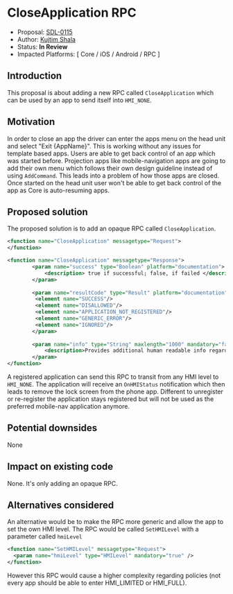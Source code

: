 # CloseApplication RPC

* Proposal: [SDL-0115](0115-close-application.md)
* Author: [Kujtim Shala](https://github.com/kshala-ford)
* Status: **In Review**
* Impacted Platforms: [ Core / iOS / Android / RPC ]

## Introduction

This proposal is about adding a new RPC called `CloseApplication` which can be used by an app to send itself into `HMI_NONE`.

## Motivation

In order to close an app the driver can enter the apps menu on the head unit and select "Exit {AppName}". This is working without any issues for template based apps. Users are able to get back control of an app which was started before. Projection apps like mobile-navigation apps are going to add their own menu which follows their own design guideline instead of using `AddCommand`. This leads into a problem of how those apps are closed. Once started on the head unit user won't be able to get back control of the app as Core is auto-resuming apps. 

## Proposed solution

The proposed solution is to add an opaque RPC called `CloseApplication`.

```xml
<function name="CloseApplication" messagetype="Request">
</function>

<function name="CloseApplication" messagetype="Response">
        <param name="success" type="Boolean" platform="documentation">
            <description> true if successful; false, if failed </description>
        </param>
        
        <param name="resultCode" type="Result" platform="documentation">
         <element name="SUCCESS"/>
         <element name="DISALLOWED"/>
         <element name="APPLICATION_NOT_REGISTERED"/>
         <element name="GENERIC_ERROR"/>
         <element name="IGNORED"/>
        </param>
        
        <param name="info" type="String" maxlength="1000" mandatory="false" platform="documentation">
            <description>Provides additional human readable info regarding the result.</description>
        </param>
</function>
```

A registered application can send this RPC to transit from any HMI level to `HMI_NONE`. The application will receive an `OnHMIStatus` notification which then leads to remove the lock screen from the phone app. Different to unregister or re-register the application stays registered but will not be used as the preferred mobile-nav application anymore.

## Potential downsides

None

## Impact on existing code

None. It's only adding an opaque RPC.

## Alternatives considered

An alternative would be to make the RPC more generic and allow the app to set the own HMI level. The RPC would be called `SetHMILevel` with a parameter called `hmiLevel`

```xml
<function name="SetHMILevel" messagetype="Request">
  <param name="hmiLevel" type="HMILevel" mandatory="true" />
</function>
```

However this RPC would cause a higher complexity regarding policies (not every app should be able to enter HMI_LIMITED or HMI_FULL).

